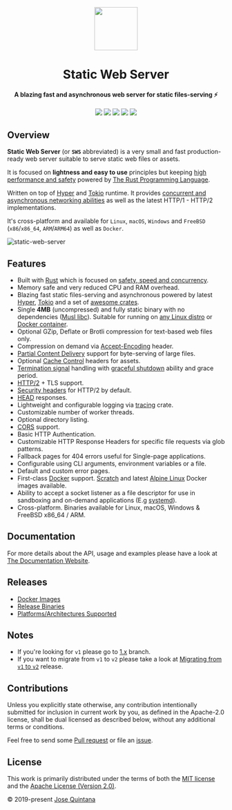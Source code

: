 <div>
  <div align="center">
    <img
      src="https://camo.githubusercontent.com/a08032a2db94aea229991af8f73c45cc95174c8066dc7a6b1f88a79c94cf1093/68747470733a2f2f75706c6f61642e77696b696d656469612e6f72672f77696b6970656469612f636f6d6d6f6e732f7468756d622f642f64352f527573745f70726f6772616d6d696e675f6c616e67756167655f626c61636b5f6c6f676f2e7376672f3130323470782d527573745f70726f6772616d6d696e675f6c616e67756167655f626c61636b5f6c6f676f2e7376672e706e67"
      height="100" width="100"
    />
  </div>

  <h1 align="center">Static Web Server</h1>

  <h4 align="center">
    A blazing fast and asynchronous web server for static files-serving ⚡
  </h4>

<div align="center">
<a href="https://github.com/joseluisq/static-web-server/actions/workflows/devel.yml" title="devel ci"><img src="https://github.com/joseluisq/static-web-server/actions/workflows/devel.yml/badge.svg?branch=master"></a> 
<a href="https://hub.docker.com/r/joseluisq/static-web-server/" title="Docker Image Version (tag latest semver)"><img src="https://img.shields.io/docker/v/joseluisq/static-web-server/2"></a> 
<a href="https://hub.docker.com/r/joseluisq/static-web-server/tags" title="Docker Image Size (tag)"><img src="https://img.shields.io/docker/image-size/joseluisq/static-web-server/2"></a> 
<a href="https://hub.docker.com/r/joseluisq/static-web-server/" title="Docker Image"><img src="https://img.shields.io/docker/pulls/joseluisq/static-web-server.svg"></a> 
<a href="https://sws.joseluisq.net" title="Documentation"><img src="https://img.shields.io/badge/docs-latest-green"></a>
</div>
</div>

## Overview

**Static Web Server** (or **`SWS`** abbreviated) is a very small and fast production-ready web server suitable to serve static web files or assets.

It is focused on **lightness and easy to use** principles but keeping [high performance and safety](https://blog.rust-lang.org/2015/04/10/Fearless-Concurrency.html) powered by [The Rust Programming Language](https://rust-lang.org).

Written on top of [Hyper](https://github.com/hyperium/hyper) and [Tokio](https://github.com/tokio-rs/tokio) runtime. It provides [concurrent and asynchronous networking abilities](https://rust-lang.github.io/async-book/01_getting_started/02_why_async.html) as well as the latest HTTP/1 - HTTP/2 implementations.

It's cross-platform and available for `Linux`, `macOS`, `Windows` and `FreeBSD` (`x86`/`x86_64`,  `ARM`/`ARM64`) as well as `Docker`.

![static-web-server](https://user-images.githubusercontent.com/1700322/152613820-658f025c-d0a4-46b3-aa6d-bdc7f638ce77.png)

## Features

- Built with [Rust](https://rust-lang.org) which is focused on [safety, speed and concurrency](https://kornel.ski/rust-c-speed).
- Memory safe and very reduced CPU and RAM overhead.
- Blazing fast static files-serving and asynchronous powered by latest [Hyper](https://github.com/hyperium/hyper/), [Tokio](https://github.com/tokio-rs/tokio) and a set of [awesome crates](https://github.com/joseluisq/static-web-server/blob/master/Cargo.toml).
- Single __4MB__ (uncompressed) and fully static binary with no dependencies ([Musl libc](https://doc.rust-lang.org/edition-guide/rust-2018/platform-and-target-support/musl-support-for-fully-static-binaries.html)). Suitable for running on [any Linux distro](https://en.wikipedia.org/wiki/Linux_distribution) or [Docker container](https://hub.docker.com/r/joseluisq/static-web-server/tags).
- Optional GZip, Deflate or Brotli compression for text-based web files only.
- Compression on demand via [Accept-Encoding](https://developer.mozilla.org/en-US/docs/Web/HTTP/Headers/Accept-Encoding) header.
- [Partial Content Delivery](https://en.wikipedia.org/wiki/Byte_serving) support for byte-serving of large files.
- Optional [Cache Control](https://developer.mozilla.org/en-US/docs/Web/HTTP/Headers/Cache-Control) headers for assets.
- [Termination signal](https://www.gnu.org/software/libc/manual/html_node/Termination-Signals.html) handling with [graceful shutdown](https://cloud.google.com/blog/products/containers-kubernetes/kubernetes-best-practices-terminating-with-grace) ability and grace period.
- [HTTP/2](https://tools.ietf.org/html/rfc7540) + TLS support.
- [Security headers](https://web.dev/security-headers/) for HTTP/2 by default.
- [HEAD](https://tools.ietf.org/html/rfc7231#section-4.3.2) responses.
- Lightweight and configurable logging via [tracing](https://github.com/tokio-rs/tracing) crate.
- Customizable number of worker threads.
- Optional directory listing.
- [CORS](https://developer.mozilla.org/en-US/docs/Web/HTTP/CORS) support.
- Basic HTTP Authentication.
- Customizable HTTP Response Headers for specific file requests via glob patterns.
- Fallback pages for 404 errors useful for Single-page applications.
- Configurable using CLI arguments, environment variables or a file.
- Default and custom error pages.
- First-class [Docker](https://docs.docker.com/get-started/overview/) support. [Scratch](https://hub.docker.com/_/scratch) and latest [Alpine Linux](https://hub.docker.com/_/alpine) Docker images available.
- Ability to accept a socket listener as a file descriptor for use in sandboxing and on-demand applications (E.g [systemd](http://0pointer.de/blog/projects/socket-activation.html)).
- Cross-platform. Binaries available for Linux, macOS, Windows & FreeBSD x86_64 / ARM.

## Documentation

For more details about the API, usage and examples please have a look at [The Documentation Website](https://sws.joseluisq.net/).

## Releases

- [Docker Images](https://hub.docker.com/r/joseluisq/static-web-server/)
- [Release Binaries](https://github.com/joseluisq/static-web-server/releases)
- [Platforms/Architectures Supported](https://sws.joseluisq.net/platforms-architectures/)

## Notes

- If you're looking for `v1` please go to [1.x](https://github.com/joseluisq/static-web-server/tree/1.x) branch.
- If you want to migrate from `v1` to `v2` please take a look at [Migrating from `v1` to `v2`](https://sws.joseluisq.net/migration/) release.

## Contributions

Unless you explicitly state otherwise, any contribution intentionally submitted for inclusion in current work by you, as defined in the Apache-2.0 license, shall be dual licensed as described below, without any additional terms or conditions.

Feel free to send some [Pull request](https://github.com/joseluisq/static-web-server/pulls) or file an [issue](https://github.com/joseluisq/static-web-server/issues).

## License

This work is primarily distributed under the terms of both the [MIT license](LICENSE-MIT) and the [Apache License (Version 2.0)](LICENSE-APACHE).

© 2019-present [Jose Quintana](https://joseluisq.net)
